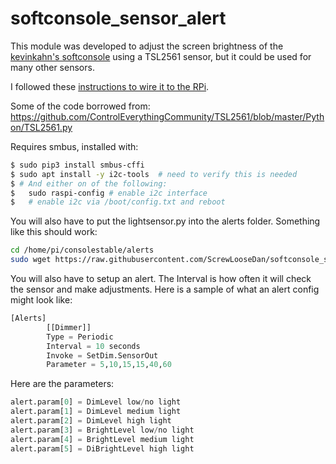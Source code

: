 # softconsole_sensor_alert
This module was developed to adjust the screen brightness of the [kevinkahn's softconsole](https://github.com/kevinkahn/softconsole) using a TSL2561 sensor, but it could be used for many other sensors.

I followed these [instructions to wire it to the RPi](https://learn.adafruit.com/tsl2561/python-circuitpython#python-computer-wiring-5-3).

Some of the code borrowed from: https://github.com/ControlEverythingCommunity/TSL2561/blob/master/Python/TSL2561.py

Requires smbus, installed with:
```bash
$ sudo pip3 install smbus-cffi
$ sudo apt install -y i2c-tools  # need to verify this is needed
$ # And either on of the following:
$ 	sudo raspi-config # enable i2c interface
$ 	# enable i2c via /boot/config.txt and reboot
```

You will also have to put the lightsensor.py into the alerts folder.  Something like this should work:
```bash
cd /home/pi/consolestable/alerts
sudo wget https://raw.githubusercontent.com/ScrewLooseDan/softconsole_sensor_alert/master/lightsensor.py
```

You will also have to setup an alert.  The Interval is how often it will check the sensor and make adjustments.  Here is a sample of what an alert config might look like:
```python
[Alerts]
        [[Dimmer]]
        Type = Periodic
        Interval = 10 seconds
        Invoke = SetDim.SensorOut
        Parameter = 5,10,15,15,40,60
```
Here are the parameters:
```python
alert.param[0] = DimLevel low/no light
alert.param[1] = DimLevel medium light
alert.param[2] = DimLevel high light
alert.param[3] = BrightLevel low/no light
alert.param[4] = BrightLevel medium light
alert.param[5] = DiBrightLevel high light
```
